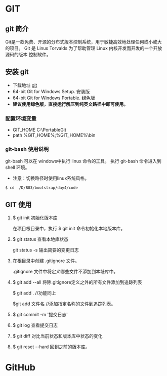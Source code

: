 
# GIT

## git 简介
Git是一款免费、开源的分布式版本控制系统，用于敏捷高效地处理任何或小或大的项目。
Git 是 Linus Torvalds 为了帮助管理 Linux 内核开发而开发的一个开放源码的版本
控制软件。

## 安装 git

- 下载地址 [git](https://git-scm.com/downloads)
- 64-bit Git for Windows Setup. 安装版
- 64-bit Git for Windows Portable. 绿色版
- **建议使用绿色版，直接运行解压到纯英文路径中即可使用。**

### 配置环境变量
- GIT_HOME C:\PortableGit
- path %GIT_HOME%;%GIT_HOME%\bin

### git-bash 使用说明 
git-bash 可以在 windows中执行 linux 命令的工具。 
执行 git-bash 命令进入到 shell 环境。
-  注意：切换路径时使用linux系统风格。 
``` shell
$ cd  /D/B03/bootstrap/day4/code
```

## GIT 使用
1. $ git init 初始化版本库

    在项目根目录中，执行 $ git init 命令初始化本地版本库。

2. $ git status 查看本地库状态

    git status -s  输出简要的变更日志

3. 在根目录中创建 .gitignore 文件。

   .gitignore 文件中将定义哪些文件不添加到本址库中。 

4. $ git add --all 将除.gitignore定义之外的所有文件添加到追踪列表

    $ git add . //功能同上
    
    $git add 文件名  //添加指定名称的文件到追踪列表。

5. $ git commit -m '提交日志'

6. $ git log  查看提交日志

7. $ git diff 对比当前状态和版本库中状态的变化

8. $ git reset --hard  回到之前的版本库。



# GitHub












